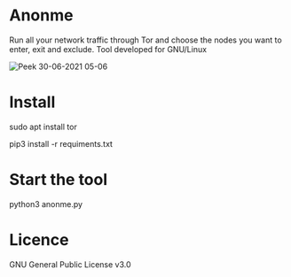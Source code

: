 # Anonme
Run all your network traffic through Tor and choose the nodes you want to enter, exit and exclude. 
Tool developed for GNU/Linux

![Peek 30-06-2021 05-06](https://user-images.githubusercontent.com/85474922/123896379-bc59f800-d961-11eb-90dc-1ab67ae30de1.gif)

# Install
sudo apt install tor

pip3 install -r requiments.txt

# Start the tool 
python3 anonme.py

# Licence 
GNU General Public License v3.0
